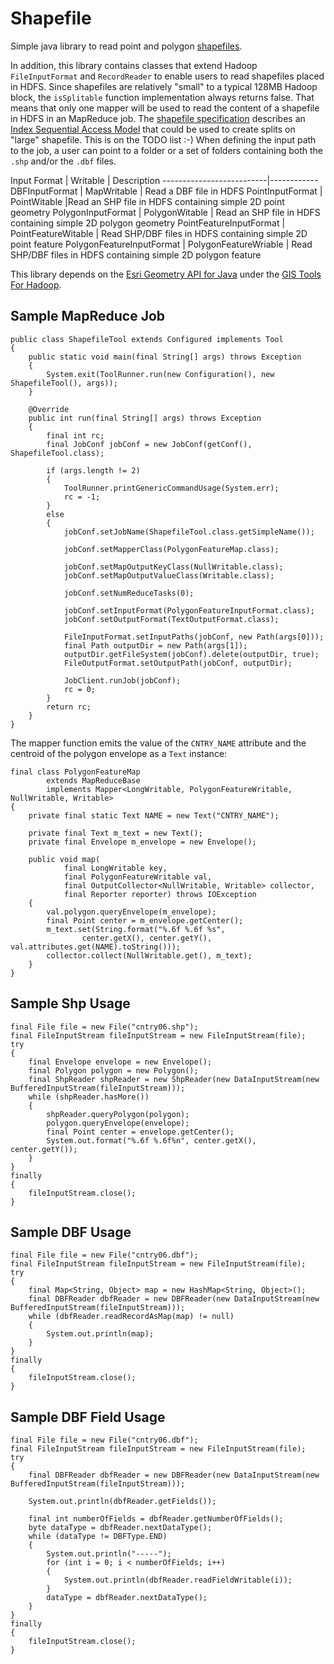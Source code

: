 Shapefile
=========

Simple java library to read point and polygon [shapefiles](http://en.wikipedia.org/wiki/Shapefile).

In addition, this library contains classes that extend Hadoop `FileInputFormat` and `RecordReader` to enable users to read shapefiles placed in HDFS.
Since shapefiles are relatively "small" to a typical 128MB Hadoop block, the `isSplitable` function implementation always returns false.
That means that only one mapper will be used to read the content of a shapefile in HDFS in an MapReduce job.
The [shapefile specification](http://www.esri.com/library/whitepapers/pdfs/shapefile.pdf) describes an [Index Sequential Access Model](http://en.wikipedia.org/wiki/ISAM) that could be
used to create splits on "large" shapefile. This is on the TODO list :-)
When defining the input path to the job, a user can point to a folder or a set of folders containing both the `.shp` and/or the `.dbf` files.

Input Format              | Writable | Description
--------------------------|------------
DBFInputFormat            | MapWritable | Read a DBF file in HDFS
PointInputFormat          | PointWitable |Read an SHP file in HDFS containing simple 2D point geometry
PolygonInputFormat        | PolygonWitable | Read an SHP file in HDFS containing simple 2D polygon geometry
PointFeatureInputFormat   | PointFeatureWitable | Read SHP/DBF files in HDFS containing simple 2D point feature
PolygonFeatureInputFormat | PolygonFeatureWriable | Read SHP/DBF files in HDFS containing simple 2D polygon feature

This library depends on the [Esri Geometry API for Java](https://github.com/Esri/geometry-api-java) under the [GIS Tools For Hadoop](http://esri.github.io/gis-tools-for-hadoop/).

## Sample MapReduce Job
```
public class ShapefileTool extends Configured implements Tool
{
    public static void main(final String[] args) throws Exception
    {
        System.exit(ToolRunner.run(new Configuration(), new ShapefileTool(), args));
    }

    @Override
    public int run(final String[] args) throws Exception
    {
        final int rc;
        final JobConf jobConf = new JobConf(getConf(), ShapefileTool.class);

        if (args.length != 2)
        {
            ToolRunner.printGenericCommandUsage(System.err);
            rc = -1;
        }
        else
        {
            jobConf.setJobName(ShapefileTool.class.getSimpleName());

            jobConf.setMapperClass(PolygonFeatureMap.class);

            jobConf.setMapOutputKeyClass(NullWritable.class);
            jobConf.setMapOutputValueClass(Writable.class);

            jobConf.setNumReduceTasks(0);

            jobConf.setInputFormat(PolygonFeatureInputFormat.class);
            jobConf.setOutputFormat(TextOutputFormat.class);

            FileInputFormat.setInputPaths(jobConf, new Path(args[0]));
            final Path outputDir = new Path(args[1]);
            outputDir.getFileSystem(jobConf).delete(outputDir, true);
            FileOutputFormat.setOutputPath(jobConf, outputDir);

            JobClient.runJob(jobConf);
            rc = 0;
        }
        return rc;
    }
}
```

The mapper function emits the value of the `CNTRY_NAME` attribute and the centroid of the polygon envelope as a `Text` instance:

```
final class PolygonFeatureMap
        extends MapReduceBase
        implements Mapper<LongWritable, PolygonFeatureWritable, NullWritable, Writable>
{
    private final static Text NAME = new Text("CNTRY_NAME");

    private final Text m_text = new Text();
    private final Envelope m_envelope = new Envelope();

    public void map(
            final LongWritable key,
            final PolygonFeatureWritable val,
            final OutputCollector<NullWritable, Writable> collector,
            final Reporter reporter) throws IOException
    {
        val.polygon.queryEnvelope(m_envelope);
        final Point center = m_envelope.getCenter();
        m_text.set(String.format("%.6f %.6f %s",
                center.getX(), center.getY(), val.attributes.get(NAME).toString()));
        collector.collect(NullWritable.get(), m_text);
    }
}
```

## Sample Shp Usage
```
final File file = new File("cntry06.shp");
final FileInputStream fileInputStream = new FileInputStream(file);
try
{
    final Envelope envelope = new Envelope();
    final Polygon polygon = new Polygon();
    final ShpReader shpReader = new ShpReader(new DataInputStream(new BufferedInputStream(fileInputStream)));
    while (shpReader.hasMore())
    {
        shpReader.queryPolygon(polygon);
        polygon.queryEnvelope(envelope);
        final Point center = envelope.getCenter();
        System.out.format("%.6f %.6f%n", center.getX(), center.getY());
    }
}
finally
{
    fileInputStream.close();
}
```

## Sample DBF Usage
```
final File file = new File("cntry06.dbf");
final FileInputStream fileInputStream = new FileInputStream(file);
try
{
    final Map<String, Object> map = new HashMap<String, Object>();
    final DBFReader dbfReader = new DBFReader(new DataInputStream(new BufferedInputStream(fileInputStream)));
    while (dbfReader.readRecordAsMap(map) != null)
    {
        System.out.println(map);
    }
}
finally
{
    fileInputStream.close();
}
```

## Sample DBF Field Usage
```
final File file = new File("cntry06.dbf");
final FileInputStream fileInputStream = new FileInputStream(file);
try
{
    final DBFReader dbfReader = new DBFReader(new DataInputStream(new BufferedInputStream(fileInputStream)));

    System.out.println(dbfReader.getFields());

    final int numberOfFields = dbfReader.getNumberOfFields();
    byte dataType = dbfReader.nextDataType();
    while (dataType != DBFType.END)
    {
        System.out.println("-----");
        for (int i = 0; i < numberOfFields; i++)
        {
            System.out.println(dbfReader.readFieldWritable(i));
        }
        dataType = dbfReader.nextDataType();
    }
}
finally
{
    fileInputStream.close();
}
```
